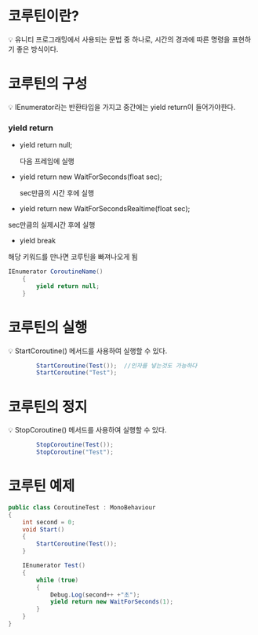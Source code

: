 

# 코루틴이란?

<aside>
💡 유니티 프로그래밍에서 사용되는 문법 중 하나로, 시간의 경과에 따른 명령을 표현하기 좋은 방식이다.

</aside>

# 코루틴의 구성

<aside>
💡 IEnumerator라는 반환타입을 가지고 중간에는 yield return이 들어가야한다.

### yield return

- yield return null;
    
    다음 프레임에 실행
    
- yield return new WaitForSeconds(float sec);
    
    sec만큼의 시간 후에 실행
    
- yield return new WaitForSecondsRealtime(float sec);

sec만큼의 실제시간 후에 실행

- yield break

해당 키워드를 만나면 코루틴을 빠져나오게 됨

</aside>

```csharp
IEnumerator CoroutineName()
    {
        yield return null;
    }
```

# 코루틴의 실행

<aside>
💡 StartCoroutine() 메서드를 사용하여 실행할 수 있다.

</aside>

```csharp
     	StartCoroutine(Test());  //인자를 넣는것도 가능하다
        StartCoroutine("Test");
```

# 

# 코루틴의 정지

<aside>
💡 StopCoroutine() 메서드를 사용하여 실행할 수 있다.

</aside>

```csharp
     	StopCoroutine(Test());
        StopCoroutine("Test");
```

# 코루틴 예제

```csharp
public class CoroutineTest : MonoBehaviour
{
    int second = 0;
    void Start()
    {
        StartCoroutine(Test());
    }

    IEnumerator Test()
    {
        while (true)
        {
            Debug.Log(second++ +"초");
            yield return new WaitForSeconds(1);
        }
    }
}
```